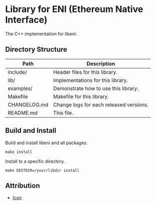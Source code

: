 Library for ENI (Ethereum Native Interface)
===========================================

The C++ implementation for libeni.

## Directory Structure

| Path         | Description                                     |
| ------------ | ----------------------------------------------- |
| include/     | Header files for this library.                  |
| lib/         | Implementations for this library.               |
| examples/    | Demonstrate how to use this library.            |
| Makefile     | Makefile for this library.                      |
| CHANGELOG.md | Change logs for each released versions.         |
| README.md    | This file.                                      |

## Build and Install

Build and install libeni and all packages.

```
make install
```

Install to a specific directory.

```
make DESTDIR=/your/libdir install
```

## Attribution
- [Icon](https://commons.wikimedia.org/wiki/File:Creative-Tail-pulse.svg)
